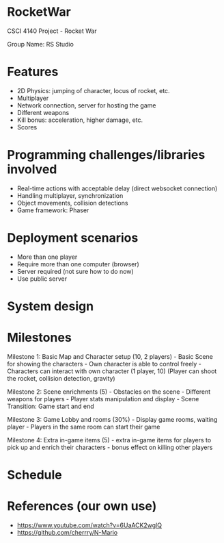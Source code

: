 # RocketWar

CSCI 4140 Project - Rocket War

Group Name: RS Studio
# Features
-	2D Physics: jumping of character, locus of rocket, etc.
-	Multiplayer
-	Network connection, server for hosting the game
-	Different weapons
-	Kill bonus: acceleration, higher damage, etc.
-	Scores

# Programming challenges/libraries involved
-	Real-time actions with acceptable delay (direct websocket connection)
-	Handling multiplayer, synchronization
-	Object movements, collision detections
-	Game framework: Phaser

# Deployment scenarios
-	More than one player
-	Require more than one computer (browser)
-	Server required (not sure how to do now)
-	Use public server

# System design


# Milestones
Milestone 1: Basic Map and Character setup (10, 2 players)
	-	Basic Scene for showing the characters 
	-	Own character is able to control freely
	-	Characters can interact with own character (1 player, 10)
(Player can shoot the rocket, collision detection, gravity)

Milestone 2: Scene enrichments (5)
	-	Obstacles on the scene
	-	Different weapons for players
	-	Player stats manipulation and display
	-	Scene Transition: Game start and end

Milestone 3: Game Lobby and rooms (30%)
	-	Display game rooms, waiting player
	-	Players in the same room can start their game


Milestone 4: Extra in-game items (5)
	-	extra in-game items for players to pick up and enrich their characters
	-	bonus effect on killing other players

# Schedule


# References (our own use)
-	https://www.youtube.com/watch?v=6UaACK2wglQ
-	https://github.com/cherrry/N-Mario
